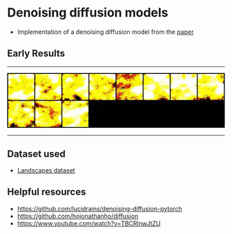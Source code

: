 # Denoising diffusion models

- Implementation of a denoising diffusion model from the [paper](paper/2006.11239.pdf)

## Early Results

---


![](results/DDPM_Uncondtional/diffusion_2.gif)

---
## Dataset used
- [Landscapes dataset](https://www.kaggle.com/datasets/arnaud58/landscape-pictures)

## Helpful resources

- https://github.com/lucidrains/denoising-diffusion-pytorch
- https://github.com/hojonathanho/diffusion
- https://www.youtube.com/watch?v=TBCRlnwJtZU
